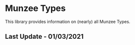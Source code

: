 # Munzee Types

This library provides information on (nearly) all Munzee Types.

## Last Update - 01/03/2021
